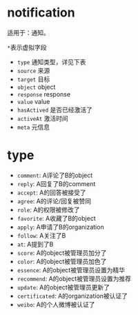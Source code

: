 # notification

适用于：通知。

`*`表示虚拟字段

- `type` 通知类型，详见下表
- `source` 来源
- `target` 目标
- `object` object
- `response` response
- `value` value
- `hasActived` 是否已经激活了
- `activeAt` 激活时间
- `meta` 元信息


# type
- `comment`: A评论了B的object
- `reply`: A回复了B的comment
- `accept`: A的回答被接受了
- `agree`: A的评论/回复被赞同
- `role`: A的权限被修改了
- `favorite`: A收藏了B的object
- `apply`: A申请了B的organization
- `follow`: A关注了B
- `at`: A提到了B
- `score`: A的object被管理员加分了
- `color`: A的object被管理员加色了
- `essence`: A的object被管理员设置为精华
- `recommend`: A的object被管理员设置为推荐
- `update`: A的object被管理员更新了
- `certificated`: A的organization被认证了
- `weibo`: A的个人微博被认证了
